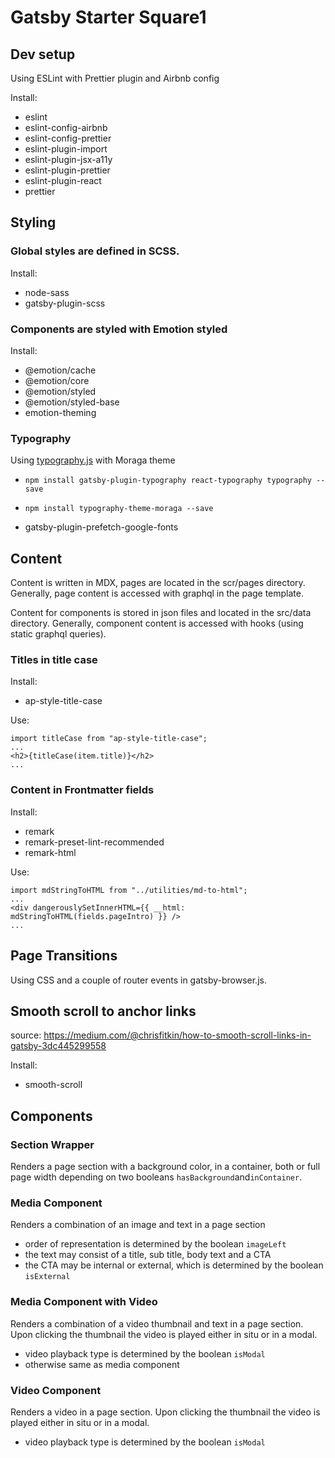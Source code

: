 # Gatsby Starter Square1

## Dev setup

Using ESLint with Prettier plugin and Airbnb config

Install:

- eslint
- eslint-config-airbnb
- eslint-config-prettier
- eslint-plugin-import
- eslint-plugin-jsx-a11y
- eslint-plugin-prettier
- eslint-plugin-react
- prettier

## Styling

### Global styles are defined in SCSS.

Install:

- node-sass
- gatsby-plugin-scss

### Components are styled with Emotion styled

Install:

- @emotion/cache
- @emotion/core
- @emotion/styled
- @emotion/styled-base
- emotion-theming

### Typography

Using [typography.js](http://kyleamathews.github.io/typography.js/) with Moraga theme

- `npm install gatsby-plugin-typography react-typography typography --save`
- `npm install typography-theme-moraga --save`

- gatsby-plugin-prefetch-google-fonts

## Content

Content is written in MDX, pages are located in the scr/pages directory.
Generally, page content is accessed with graphql in the page template.

Content for components is stored in json files and located in the src/data directory.
Generally, component content is accessed with hooks (using static graphql queries).

### Titles in title case

Install:

- ap-style-title-case

Use:

```
import titleCase from "ap-style-title-case";
...
<h2>{titleCase(item.title)}</h2>
...

```

### Content in Frontmatter fields

Install:

- remark
- remark-preset-lint-recommended
- remark-html

Use:

```
import mdStringToHTML from "../utilities/md-to-html";
...
<div dangerouslySetInnerHTML={{ __html: mdStringToHTML(fields.pageIntro) }} />
...
```

## Page Transitions

Using CSS and a couple of router events in gatsby-browser.js.

## Smooth scroll to anchor links

source: https://medium.com/@chrisfitkin/how-to-smooth-scroll-links-in-gatsby-3dc445299558

Install:

- smooth-scroll

## Components

### Section Wrapper

Renders a page section with a background color, in a container, both or full page width depending on two booleans `hasBackground`and`inContainer`.

### Media Component

Renders a combination of an image and text in a page section

- order of representation is determined by the boolean `imageLeft`
- the text may consist of a title, sub title, body text and a CTA
- the CTA may be internal or external, which is determined by the boolean `isExternal`

### Media Component with Video

Renders a combination of a video thumbnail and text in a page section. Upon clicking the thumbnail the video is played either in situ or in a modal.

- video playback type is determined by the boolean `isModal`
- otherwise same as media component

### Video Component

Renders a video in a page section. Upon clicking the thumbnail the video is played either in situ or in a modal.

- video playback type is determined by the boolean `isModal`
